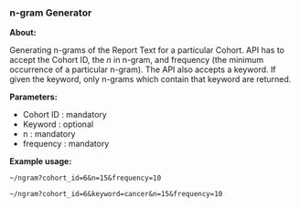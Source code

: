 ### n-gram Generator

**About:** 

Generating n-grams of the Report Text for a particular Cohort. API has to accept the Cohort ID, the _n_ in n-gram, and frequency (the minimum occurrence of a particular n-gram). The API also accepts a keyword. If given the keyword, only n-grams which contain that keyword are returned. 

**Parameters:**

- Cohort ID : mandatory
- Keyword : optional
- n : mandatory
- frequency : mandatory

**Example usage:** 

```
~/ngram?cohort_id=6&n=15&frequency=10

~/ngram?cohort_id=6&keyword=cancer&n=15&frequency=10
```